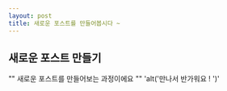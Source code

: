 ```yaml
---
layout: post
title: 새로운 포스트를 만들어봅시다 ~ 
---
```


## 새로운 포스트 만들기 
"" 새로운 포스트를 만들어보는 과정이에요 ""
'alt('만나서 반가워요 ! ')'